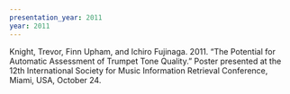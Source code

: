 ```yaml
---
presentation_year: 2011
year: 2011
---
```


Knight, Trevor, Finn Upham, and Ichiro Fujinaga. 2011. “The Potential for Automatic Assessment of Trumpet Tone Quality.” Poster presented at the 12th International Society for Music Information Retrieval Conference, Miami, USA, October 24.